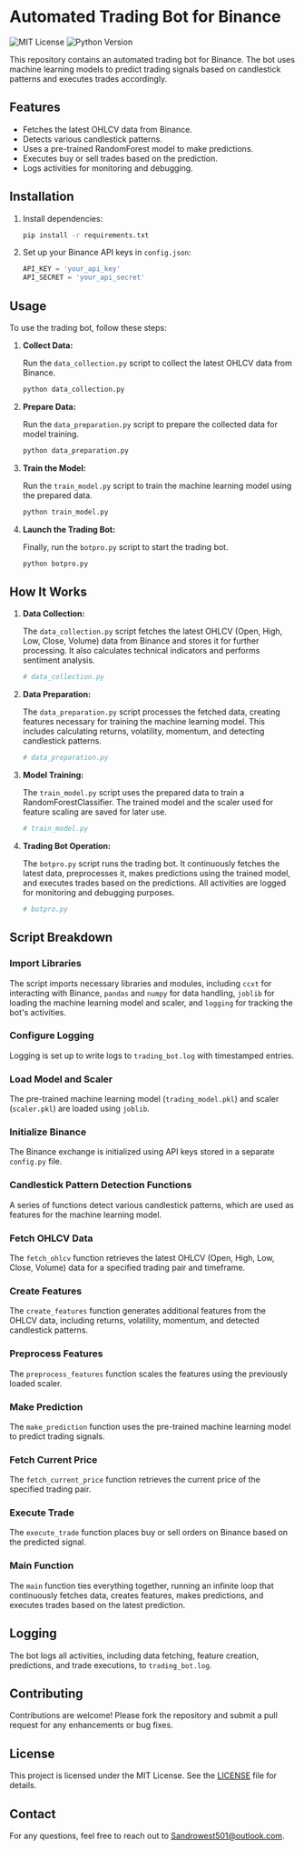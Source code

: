 # Automated Trading Bot for Binance

![MIT License](https://img.shields.io/badge/license-MIT-green)
![Python Version](https://img.shields.io/badge/python-3.7%2B-blue)

This repository contains an automated trading bot for Binance. The bot uses machine learning models to predict trading signals based on candlestick patterns and executes trades accordingly.

## Features

- Fetches the latest OHLCV data from Binance.
- Detects various candlestick patterns.
- Uses a pre-trained RandomForest model to make predictions.
- Executes buy or sell trades based on the prediction.
- Logs activities for monitoring and debugging.

## Installation


1. Install dependencies:

    ```bash
    pip install -r requirements.txt
    ```

2. Set up your Binance API keys in `config.json`:

    ```python
    API_KEY = 'your_api_key'
    API_SECRET = 'your_api_secret'
    ```


## Usage

To use the trading bot, follow these steps:

1. **Collect Data:**

    Run the `data_collection.py` script to collect the latest OHLCV data from Binance.

    ```bash
    python data_collection.py
    ```

2. **Prepare Data:**

    Run the `data_preparation.py` script to prepare the collected data for model training.

    ```bash
    python data_preparation.py
    ```

3. **Train the Model:**

    Run the `train_model.py` script to train the machine learning model using the prepared data.

    ```bash
    python train_model.py
    ```

4. **Launch the Trading Bot:**

    Finally, run the `botpro.py` script to start the trading bot.

    ```bash
    python botpro.py
    ```

## How It Works

1. **Data Collection:**

    The `data_collection.py` script fetches the latest OHLCV (Open, High, Low, Close, Volume) data from Binance and stores it for further processing. It also calculates technical indicators and performs sentiment analysis.

    ```python
    # data_collection.py
    ```

2. **Data Preparation:**

    The `data_preparation.py` script processes the fetched data, creating features necessary for training the machine learning model. This includes calculating returns, volatility, momentum, and detecting candlestick patterns.

    ```python
    # data_preparation.py
    ```

3. **Model Training:**

    The `train_model.py` script uses the prepared data to train a RandomForestClassifier. The trained model and the scaler used for feature scaling are saved for later use.

    ```python
    # train_model.py
    ```

4. **Trading Bot Operation:**

    The `botpro.py` script runs the trading bot. It continuously fetches the latest data, preprocesses it, makes predictions using the trained model, and executes trades based on the predictions. All activities are logged for monitoring and debugging purposes.

    ```python
    # botpro.py
    ```

## Script Breakdown

### Import Libraries

The script imports necessary libraries and modules, including `ccxt` for interacting with Binance, `pandas` and `numpy` for data handling, `joblib` for loading the machine learning model and scaler, and `logging` for tracking the bot's activities.

### Configure Logging

Logging is set up to write logs to `trading_bot.log` with timestamped entries.

### Load Model and Scaler

The pre-trained machine learning model (`trading_model.pkl`) and scaler (`scaler.pkl`) are loaded using `joblib`.

### Initialize Binance

The Binance exchange is initialized using API keys stored in a separate `config.py` file.

### Candlestick Pattern Detection Functions

A series of functions detect various candlestick patterns, which are used as features for the machine learning model.

### Fetch OHLCV Data

The `fetch_ohlcv` function retrieves the latest OHLCV (Open, High, Low, Close, Volume) data for a specified trading pair and timeframe.

### Create Features

The `create_features` function generates additional features from the OHLCV data, including returns, volatility, momentum, and detected candlestick patterns.

### Preprocess Features

The `preprocess_features` function scales the features using the previously loaded scaler.

### Make Prediction

The `make_prediction` function uses the pre-trained machine learning model to predict trading signals.

### Fetch Current Price

The `fetch_current_price` function retrieves the current price of the specified trading pair.

### Execute Trade

The `execute_trade` function places buy or sell orders on Binance based on the predicted signal.

### Main Function

The `main` function ties everything together, running an infinite loop that continuously fetches data, creates features, makes predictions, and executes trades based on the latest prediction.

## Logging

The bot logs all activities, including data fetching, feature creation, predictions, and trade executions, to `trading_bot.log`.

## Contributing

Contributions are welcome! Please fork the repository and submit a pull request for any enhancements or bug fixes.

## License

This project is licensed under the MIT License. See the [LICENSE](LICENSE) file for details.

## Contact

For any questions, feel free to reach out to [Sandrowest501@outlook.com](mailto:Sandrowest501@outlook.com).
